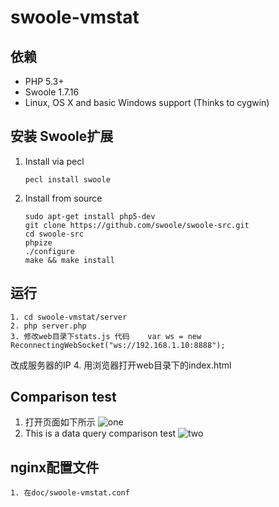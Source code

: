 # swoole-vmstat

## 依赖

* PHP 5.3+
* Swoole 1.7.16
* Linux, OS X and basic Windows support (Thinks to cygwin)

## 安装 Swoole扩展

1. Install via pecl
    
    ```
    pecl install swoole
    ```

2. Install from source

    ```
    sudo apt-get install php5-dev
    git clone https://github.com/swoole/swoole-src.git
    cd swoole-src
    phpize
    ./configure
    make && make install
    ```
    
## 运行

	1. cd swoole-vmstat/server
	2. php server.php
	3. 修改web目录下stats.js 代码    var ws = new ReconnectingWebSocket("ws://192.168.1.10:8888"); 
改成服务器的IP
	4. 用浏览器打开web目录下的index.html

## Comparison test

1. 打开页面如下所示
![one](https://raw.githubusercontent.com/smalleyes/swoole-vmstat/master/doc/vmstat-web.png)
2. This is a data query comparison test
![two](https://raw.githubusercontent.com/smalleyes/swoole-vmstat/master/doc/vmstat-web1.png)

## nginx配置文件

	1. 在doc/swoole-vmstat.conf
